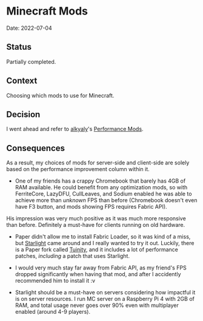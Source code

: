 # Minecraft Mods

Date: 2022-07-04

## Status

Partially completed.

## Context

Choosing which mods to use for Minecraft.

## Decision

I went ahead and refer to [alkyaly]'s [Performance Mods][performance-mods].

## Consequences

As a result, my choices of mods for server-side and client-side are solely based on the performance improvement column within it.

- One of my friends has a crappy Chromebook that barely has 4GB of RAM available. He could benefit from any optimization mods, so with FerriteCore, LazyDFU, CullLeaves, and Sodium enabled he was able to achieve more than _unknown_ FPS than before (Chromebook doesn't even have F3 button, and mods showing FPS requires Fabric API).

His impression was very much positive as it was much more responsive than before. Definitely a must-have for clients running on old hardware.

- Paper didn't allow me to install Fabric Loader, so it was kind of a miss, but [Starlight][starlight] came around and I really wanted to try it out. Luckily, there is a Paper fork called [Tuinity][tuinity], and it includes a lot of performance patches, _including_ a patch that uses Starlight.

- I would very much stay far away from Fabric API, as my friend's FPS dropped significantly when having that mod, and after I accidently recommended him to install it :v

- Starlight should be a must-have on servers considering how impactful it is on server resources. I run MC server on a Raspberry Pi 4 with 2GB of RAM, and total usage never goes over 90% even with multiplayer enabled (around 4-9 players).

[alkyaly]: https://github.com/alkyaly
[performance-mods]: https://gist.github.com/alkyaly/02830c560d15256855bc529e1e232e88
[starlight]: https://github.com/PaperMC/Starlight
[tuinity]: https://github.com/Tuinity/Tuinity
